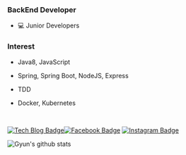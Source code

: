 ### BackEnd Developer

* 💻 Junior Developers


### Interest

* Java8, JavaScript

* Spring, Spring Boot, NodeJS, Express

* TDD

* Docker, Kubernetes
  
<br>
  
[![Tech Blog Badge](http://img.shields.io/badge/-Tech%20blog-000000?style=flat-square&logo=github&link=https://devlog-wjdrbs96.tistory.com/)](https://devlog-wjdrbs96.tistory.com/)[![Facebook Badge](https://img.shields.io/badge/Facebook-1877f2?style=flat-square&logo=facebook&logoColor=white&link=https://www.facebook.com/profile.php?id=100010965288474)](https://www.facebook.com/profile.php?id=100010965288474) [![Instagram Badge](https://img.shields.io/badge/Instagram-ff69b4?style=flat-square&logo=instagram&logoColor=white&link=https://www.instagram.com/96.gyun/)](https://www.instagram.com/96.gyun/)


![Gyun's github stats](https://github-readme-stats.vercel.app/api?username=wjdrbs96&show_icons=true&hide_border=true)
